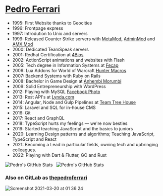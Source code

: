 # <a href="https://www.linkedin.com/in/thepedroferrari/">Pedro Ferrari</a>

- 1995: First Website thanks to Geocities
- 1996: Frontpage express
- 1997: Introdution to Unix and servers
- 1999: Released Counter Strike servers with [MetaMod](http://metamod.org), [AdminMod](http://www.adminmod.org) and [AMX Mod](http://www.amxmod.net/)
- 2000: Dedicated TeamSpeak servers
- 2001: Redhat Certification at [4Bios](https://www.4biosacademy.com.br/rh-adm1e2)
- 2002: ActionScript animations and websites with Flash
- 2005: Tech degree in Information Systems at [Fecap](https://www.fecap.br/old/colegiofecap/ensino-medio-tecnico.php#Informatica)
- 2006: Lua Addons for World of Warcraft [Hunter Macros](https://www.curseforge.com/wow/addons/kharthuss-hunter-timers)
- 2007: Backend Systems with Ruby on Rails
- 2008: Bachelor in Game Design at [Anhembi Morumbi](https://portal.anhembi.br/graduacao/cursos/design-de-games/)
- 2009: Solid Entrepreneurship with WordPress
- 2012: Playing with MySQL [Facebook Photo](https://www.facebook.com/photo?fbid=10150859584256528&set=a.10150811205961528)
- 2013: Rest API's at [Lynda.com](https://lynda.com)
- 2014: Angular, Node and Gulp Pipelines at [Team Tree House](https://teamtreehouse.com/)
- 2015: Laravel and SQL for in-house CMS
- 2016: Git
- 2017: React and GraphQL
- 2018: TypeScript hurts my feelings — we're now besties
- 2019: Started teaching JavaScript and the basics to juniors
- 2020: Learning Design patterns and algorithms; Teaching JavaScript, TypeScript and React
- 2021: Becoming a Lead in particular fields, owning tech and upbringing colleagues.
- 2022: Playing with Dart & Flutter, GO and Rust

<p>
<img src="https://github-readme-stats.vercel.app/api/top-langs/?username=thepedroferrari" alt="Pedro's GitHub Stats" />
&nbsp;
<img src="https://github-readme-stats.vercel.app/api?username=thepedroferrari&&show_icons=true" alt="Pedro's GitHub Stats" />
</p>

### Also on GitLab as [thepedroferrari](https://gitlab.com/thepedroferrari)
![Screenshot 2021-03-20 at 01 36 24](https://user-images.githubusercontent.com/15842767/111853904-138d0d00-891d-11eb-8fdc-8d69d183e2cd.png)

